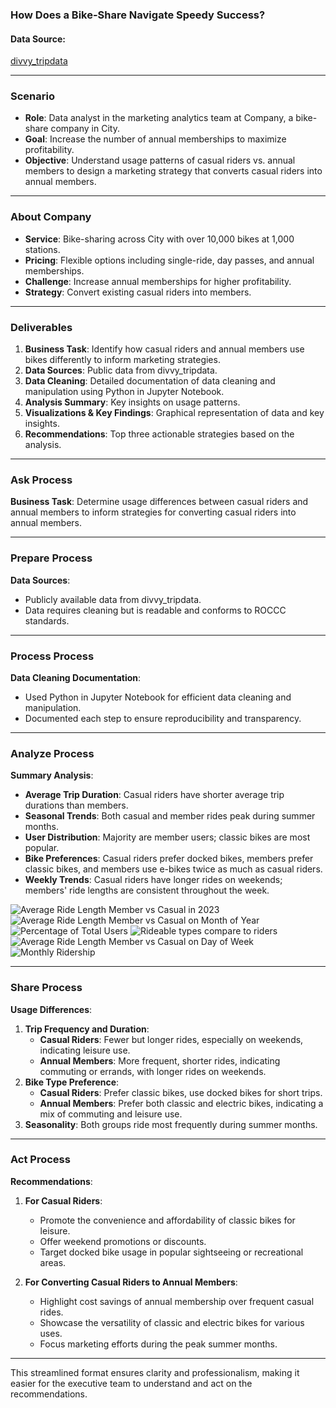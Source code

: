 ### How Does a Bike-Share Navigate Speedy Success?

#### Data Source: 
[divvy_tripdata](https://divvy-tripdata.s3.amazonaws.com/index.html)

---

### Scenario
- **Role**: Data analyst in the marketing analytics team at Company, a bike-share company in City.
- **Goal**: Increase the number of annual memberships to maximize profitability.
- **Objective**: Understand usage patterns of casual riders vs. annual members to design a marketing strategy that converts casual riders into annual members.

---

### About Company
- **Service**: Bike-sharing across City with over 10,000 bikes at 1,000 stations.
- **Pricing**: Flexible options including single-ride, day passes, and annual memberships.
- **Challenge**: Increase annual memberships for higher profitability.
- **Strategy**: Convert existing casual riders into members.

---

### Deliverables
1. **Business Task**: Identify how casual riders and annual members use bikes differently to inform marketing strategies.
2. **Data Sources**: Public data from divvy_tripdata.
3. **Data Cleaning**: Detailed documentation of data cleaning and manipulation using Python in Jupyter Notebook.
4. **Analysis Summary**: Key insights on usage patterns.
5. **Visualizations & Key Findings**: Graphical representation of data and key insights.
6. **Recommendations**: Top three actionable strategies based on the analysis.

---

### Ask Process
**Business Task**: Determine usage differences between casual riders and annual members to inform strategies for converting casual riders into annual members.

---

### Prepare Process
**Data Sources**:
- Publicly available data from divvy_tripdata.
- Data requires cleaning but is readable and conforms to ROCCC standards.

---

### Process Process
**Data Cleaning Documentation**:
- Used Python in Jupyter Notebook for efficient data cleaning and manipulation.
- Documented each step to ensure reproducibility and transparency.

---

### Analyze Process
**Summary Analysis**:
- **Average Trip Duration**: Casual riders have shorter average trip durations than members.
- **Seasonal Trends**: Both casual and member rides peak during summer months.
- **User Distribution**: Majority are member users; classic bikes are most popular.
- **Bike Preferences**: Casual riders prefer docked bikes, members prefer classic bikes, and members use e-bikes twice as much as casual riders.
- **Weekly Trends**: Casual riders have longer rides on weekends; members' ride lengths are consistent throughout the week.

![Average Ride Length Member vs Casual in 2023](https://github.com/y4611676/Unanimous-Project/assets/71640831/37781537-3986-41c1-ac0b-a8a9b6e4d295)
![Average Ride Length Member vs Casual on Month of Year](https://github.com/y4611676/Unanimous-Project/assets/71640831/6586edcf-f4ac-4d19-ad28-91883cd14cc6)
![Percentage of Total Users](https://github.com/y4611676/Unanimous-Project/assets/71640831/28ec9153-8b3c-4722-a365-bc4d6ac31ad2)
![Rideable types compare to riders](https://github.com/y4611676/Unanimous-Project/assets/71640831/376a918b-bf82-47e7-95e5-7eeffb742619)
![Average Ride Length Member vs Casual on Day of Week](https://github.com/y4611676/Unanimous-Project/assets/71640831/53f704ce-b588-4baf-bdec-722ed4f5b359)
![Monthly Ridership](https://github.com/y4611676/Unanimous-Project/assets/71640831/e2abff2f-ea5c-40b4-861a-3e78f4c755a3)

---

### Share Process
**Usage Differences**:
1. **Trip Frequency and Duration**:
   - **Casual Riders**: Fewer but longer rides, especially on weekends, indicating leisure use.
   - **Annual Members**: More frequent, shorter rides, indicating commuting or errands, with longer rides on weekends.
2. **Bike Type Preference**:
   - **Casual Riders**: Prefer classic bikes, use docked bikes for short trips.
   - **Annual Members**: Prefer both classic and electric bikes, indicating a mix of commuting and leisure use.
3. **Seasonality**: Both groups ride most frequently during summer months.

---

### Act Process
**Recommendations**:

1. **For Casual Riders**:
   - Promote the convenience and affordability of classic bikes for leisure.
   - Offer weekend promotions or discounts.
   - Target docked bike usage in popular sightseeing or recreational areas.

2. **For Converting Casual Riders to Annual Members**:
   - Highlight cost savings of annual membership over frequent casual rides.
   - Showcase the versatility of classic and electric bikes for various uses.
   - Focus marketing efforts during the peak summer months.

---

This streamlined format ensures clarity and professionalism, making it easier for the executive team to understand and act on the recommendations.
